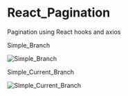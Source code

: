 # React_Pagination
Pagination using React hooks and axios

Simple_Branch

![Simple_Branch](https://user-images.githubusercontent.com/42852717/62585242-af632580-b86c-11e9-8a69-82b24bff5ef6.PNG)

Simple_Current_Branch

![Simple_Current_Branch](https://user-images.githubusercontent.com/42852717/62585335-2e585e00-b86d-11e9-8134-aed957b57c61.PNG)
